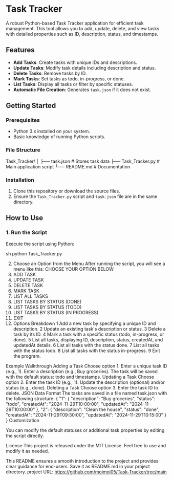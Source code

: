 # Task Tracker

A robust Python-based Task Tracker application for efficient task management. This tool allows you to add, update, delete, and view tasks with detailed properties such as ID, description, status, and timestamps.

## Features

- **Add Tasks**: Create tasks with unique IDs and descriptions.
- **Update Tasks**: Modify task details including description and status.
- **Delete Tasks**: Remove tasks by ID.
- **Mark Tasks**: Set tasks as todo, in-progress, or done.
- **List Tasks**: Display all tasks or filter by specific statuses.
- **Automatic File Creation**: Generates `task.json` if it does not exist.

## Getting Started

### Prerequisites

- Python 3.x installed on your system.
- Basic knowledge of running Python scripts.

### File Structure
Task_Tracker/
│
├── task.json # Stores task data
├── Task_Tracker.py # Main application script
└── README.md # Documentation

### Installation

1. Clone this repository or download the source files.
2. Ensure the `Task_Tracker.py` script and `task.json` file are in the same directory.

## How to Use

### 1. Run the Script

Execute the script using Python:

sh
python Task_Tracker.py

2. Choose an Option from the Menu
After running the script, you will see a menu like this:
CHOOSE YOUR OPTION BELOW:
1. ADD TASK
2. UPDATE TASK
3. DELETE TASK
4. MARK TASK
5. LIST ALL TASKS
6. LIST TASKS BY STATUS (DONE)
7. LIST TASKS BY STATUS (TODO)
8. LIST TASKS BY STATUS (IN PROGRESS)
9. EXIT
3. Options Breakdown
1	Add a new task by specifying a unique ID and description.
2	Update an existing task's description or status.
3	Delete a task by its ID.
4	Mark a task with a specific status (todo, in-progress, or done).
5	List all tasks, displaying ID, description, status, createdAt, and updatedAt details.
6	List all tasks with the status done.
7	List all tasks with the status todo.
8	List all tasks with the status in-progress.
9	Exit the program.

Example Walkthrough
Adding a Task
Choose option 1.
Enter a unique task ID (e.g., 1).
Enter a description (e.g., Buy groceries).
The task will be saved with the default status: todo and timestamps.
Updating a Task
Choose option 2.
Enter the task ID (e.g., 1).
Update the description (optional) and/or status (e.g., done).
Deleting a Task
Choose option 3.
Enter the task ID to delete.
JSON Data Format
The tasks are saved in a file named task.json with the following structure:
{
    "1": {
        "description": "Buy groceries",
        "status": "todo",
        "createdAt": "2024-11-29T10:00:00",
        "updatedAt": "2024-11-29T10:00:00"
    },
    "2": {
        "description": "Clean the house",
        "status": "done",
        "createdAt": "2024-11-29T09:30:00",
        "updatedAt": "2024-11-29T10:15:00"
    }
}
Customization

You can modify the default statuses or additional task properties by editing the script directly.

License
This project is released under the MIT License. Feel free to use and modify it as needed.

This README ensures a smooth introduction to the project and provides clear guidance for end-users. Save it as README.md in your project directory.
project URL: https://github.com/moimoi05/Task-Tracker/tree/main
